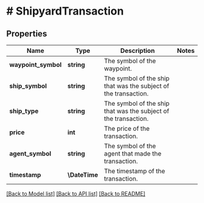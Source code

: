 # # ShipyardTransaction

## Properties

Name | Type | Description | Notes
------------ | ------------- | ------------- | -------------
**waypoint_symbol** | **string** | The symbol of the waypoint. |
**ship_symbol** | **string** | The symbol of the ship that was the subject of the transaction. |
**ship_type** | **string** | The symbol of the ship that was the subject of the transaction. |
**price** | **int** | The price of the transaction. |
**agent_symbol** | **string** | The symbol of the agent that made the transaction. |
**timestamp** | **\DateTime** | The timestamp of the transaction. |

[[Back to Model list]](../../README.md#models) [[Back to API list]](../../README.md#endpoints) [[Back to README]](../../README.md)

